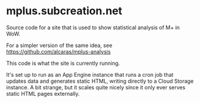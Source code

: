 # mplus.subcreation.net

Source code for a site that is used to show statistical analysis of M+ in WoW.

For a simpler version of the same idea, see https://github.com/alcaras/mplus-analysis

This code is what the site is currently running.

It's set up to run as an App Engine instance that runs a cron job that updates data and generates static HTML, writing directly to a Cloud Storage instance. A bit strange, but it scales quite nicely since it only ever serves static HTML pages externally.
